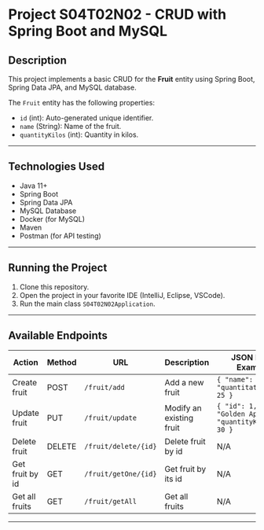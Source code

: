 # Project S04T02N02 - CRUD with Spring Boot and MySQL

## Description

This project implements a basic CRUD for the **Fruit** entity using Spring Boot, Spring Data JPA, and MySQL database.

The `Fruit` entity has the following properties:

- `id` (int): Auto-generated unique identifier.
- `name` (String): Name of the fruit.
- `quantityKilos` (int): Quantity in kilos.
  

---

## Technologies Used

- Java 11+
- Spring Boot
- Spring Data JPA
- MySQL Database
- Docker (for MySQL)  
- Maven
- Postman (for API testing)

---

## Running the Project

1. Clone this repository.
2. Open the project in your favorite IDE (IntelliJ, Eclipse, VSCode).
3. Run the main class `S04T02N02Application`.

---

## Available Endpoints

| Action                 | Method | URL                     | Description                    | JSON Body Example                                          |
|------------------------|--------|-------------------------|--------------------------------|------------------------------------------------------------|
| Create fruit           | POST   | `/fruit/add`            | Add a new fruit                | `{ "name": "Apple", "quantitatQuilos": 25 }`               |
| Update fruit           | PUT    | `/fruit/update`         | Modify an existing fruit       | `{ "id": 1, "name": "Golden Apple", "quantityKilos": 30 }` |
| Delete fruit           | DELETE | `/fruit/delete/{id}`    | Delete fruit by id             | N/A                                                        |
| Get fruit by id        | GET    | `/fruit/getOne/{id}`    | Get fruit by its id            | N/A                                                        |
| Get all fruits         | GET    | `/fruit/getAll`         | Get all fruits                 | N/A                                                        |

---
